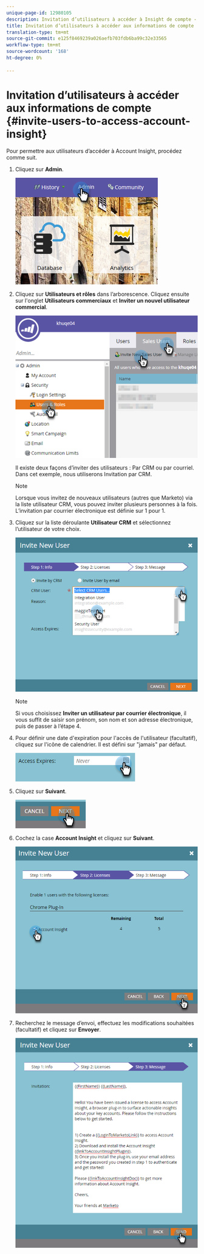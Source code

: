 ```yaml
---
unique-page-id: 12980105
description: Invitation d’utilisateurs à accéder à Insight de compte - Documentation sur le marketing - Documentation du produit
title: Invitation d’utilisateurs à accéder aux informations de compte
translation-type: tm+mt
source-git-commit: e125f8469239a026aefb703fdb6ba99c32e33565
workflow-type: tm+mt
source-wordcount: '168'
ht-degree: 0%

---
```



# Invitation d’utilisateurs à accéder aux informations de compte {#invite-users-to-access-account-insight}

Pour permettre aux utilisateurs d’accéder à Account Insight, procédez comme suit.

1. Cliquez sur **Admin**.

   ![](assets/admin-1.png)

1. Cliquez sur **Utilisateurs et rôles** dans l’arborescence. Cliquez ensuite sur l&#39;onglet **Utilisateurs commerciaux** et **Inviter un nouvel utilisateur commercial**.

   ![](assets/two-6.png)

   Il existe deux façons d’inviter des utilisateurs : Par CRM ou par courriel. Dans cet exemple, nous utiliserons Invitation par CRM.

   >[!NOTE]
   >
   >Lorsque vous invitez de nouveaux utilisateurs (autres que Marketo) via la liste utilisateur CRM, vous pouvez inviter plusieurs personnes à la fois. L’invitation par courrier électronique est définie sur 1 pour 1.

1. Cliquez sur la liste déroulante **Utilisateur CRM** et sélectionnez l’utilisateur de votre choix.

   ![](assets/three-5.png)

   >[!NOTE]
   >
   >Si vous choisissez **Inviter un utilisateur par courrier électronique**, il vous suffit de saisir son prénom, son nom et son adresse électronique, puis de passer à l’étape 4.

1. Pour définir une date d&#39;expiration pour l&#39;accès de l&#39;utilisateur (facultatif), cliquez sur l&#39;icône de calendrier. Il est défini sur &quot;jamais&quot; par défaut.

   ![](assets/four-5.png)

1. Cliquez sur **Suivant**.

   ![](assets/five-5.png)

1. Cochez la case **Account Insight** et cliquez sur **Suivant**.

   ![](assets/six-3.png)

1. Recherchez le message d’envoi, effectuez les modifications souhaitées (facultatif) et cliquez sur **Envoyer**.

   ![](assets/seven-2.png)
